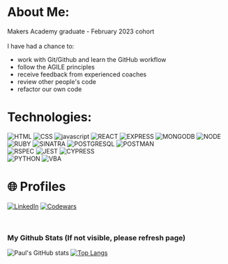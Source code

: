 # About Me:
Makers Academy graduate - February 2023 cohort<br><br>
I have had a chance to: <br>

- work with Git/Github and learn the GitHub workflow
- follow the AGILE principles
- receive feedback from experienced coaches
- review other people's code
- refactor our own code

# Technologies:

![HTML](https://img.shields.io/badge/HTML-orange?style=for-the-badge&logoColor=white&logo=html5)
![CSS](https://img.shields.io/badge/CSS-blue?style=for-the-badge&logoColor=white&logo=css3)
![javascript](https://img.shields.io/badge/JAVASCRIPT-yellow?style=for-the-badge&logoColor=white&logo=javascript)
![REACT](https://img.shields.io/badge/REACT-blue?style=for-the-badge&logoColor=white&logo=react)
![EXPRESS](https://img.shields.io/badge/EXPRESS-orange?style=for-the-badge&logoColor=white&logo=express)
![MONGODB](https://img.shields.io/badge/MONGODB-brightgreen?style=for-the-badge&logoColor=white&logo=mongodb)
![NODE](https://img.shields.io/badge/NODE.JS-green?style=for-the-badge&logoColor=white&logo=nodedotjs)<br>
![RUBY](https://img.shields.io/badge/RUBY-red?style=for-the-badge&logoColor=white&logo=ruby)
![SINATRA](https://img.shields.io/badge/SINATRA-grey?style=for-the-badge&logoColor=white&logo=rubysinatra)
![POSTGRESQL](https://img.shields.io/badge/POSTGRESQL-red?style=for-the-badge&logoColor=white&logo=postgresql)
![POSTMAN](https://img.shields.io/badge/POSTMAN-brightgreen?style=for-the-badge&logoColor=white&logo=postman)<br>
![RSPEC](https://img.shields.io/badge/RSPEC-orange?style=for-the-badge&logoColor=white&logo=rubyrspec)
![JEST](https://img.shields.io/badge/JEST-yellow?style=for-the-badge&logoColor=white&logo=jest)
![CYPRESS](https://img.shields.io/badge/CYPRESS-blue?style=for-the-badge&logoColor=white&logo=cypress)<br>
![PYTHON](https://img.shields.io/badge/PYTHON-blue?style=for-the-badge&logoColor=white&logo=python)
![VBA](https://img.shields.io/badge/VBA-yellow?style=for-the-badge&logoColor=white&logo=visual-basic-for-applications)

# 🌐 Profiles

[![LinkedIn](https://img.shields.io/badge/LinkedIn-%230077B5.svg?logo=linkedin&logoColor=white)](https://www.linkedin.com/in/paul-lazar-03469693/) 
[![Codewars](https://img.shields.io/badge/codewars-%230077B5.svg?logo=codewars&logoColor=white)](https://www.codewars.com/users/Paul3111) 

<br/>

<h3 align="Left">My Github Stats (If not visible, please refresh page)</h3>

<div align="left">

![Paul's GitHub stats](https://github-readme-stats-three-bay-96.vercel.app/api?username=Paul3111&hide=stars&show_icons=true&theme=gruvbox)
[![Top Langs](https://github-readme-stats-three-bay-96.vercel.app/api/top-langs/?username=Paul3111&size_weight=0&count_weight=1&theme=gruvbox&layout=compact)](https://github.com/Paul3111/github-readme-stats)

</div>
